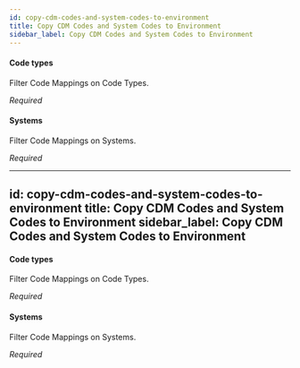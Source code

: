 ```yaml
---
id: copy-cdm-codes-and-system-codes-to-environment
title: Copy CDM Codes and System Codes to Environment
sidebar_label: Copy CDM Codes and System Codes to Environment
---
```

#### Code types
Filter Code Mappings on Code Types. 

<i>Required</i>

#### Systems
Filter Code Mappings on Systems.

<i>Required</i>

---
id: copy-cdm-codes-and-system-codes-to-environment
title: Copy CDM Codes and System Codes to Environment
sidebar_label: Copy CDM Codes and System Codes to Environment
---
#### Code types
Filter Code Mappings on Code Types. 

<i>Required</i>

#### Systems
Filter Code Mappings on Systems.

<i>Required</i>

